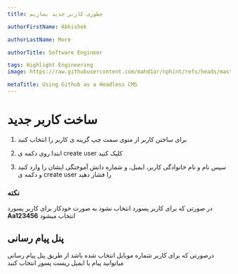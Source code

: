 ```yaml
---
title: چطوری کاربر جدید بسازیم

authorFirstName: Abhishek

authorLastName: More

authorTitle: Software Engineer

tags: Highlight Engineering
image: https://raw.githubusercontent.com/mahd1ar/nphint/refs/heads/master/images/istockphoto-1370945549-1024x1024.jpg

metaTitle: Using Github as a Headless CMS
---
```


# ساخت کاربر جدید

1. برای ساختن کاربر از منوی سمت چپ گزینه ی کاربر را انتخاب کنید

2. ابتدا روی دکمه ی create user کلیک کنید

3. سپس نام و نام خانوادگی کاربر، ایمیل، و شماره دانش آموختگی ایشان را وارد کنید و دکمه ی create user را فشار دهید

### نکته
در صورتی که برای کاربر پسورد انتخاب نشود به صورت خودکار برای کاربر پسورد **Aa123456** انتخاب میشود

## پنل پیام رسانی

درصورتی که برای کاربر شماره موبایل انتخاب شده باشد از طریق پنل پیام رسانی میاتوانید پیام یا ایمیل ریست پسور انتخاب کنید 
